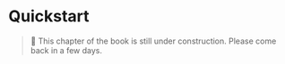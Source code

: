 # Quickstart

>
> &#x1F6A7; This chapter of the book is still under construction. 
> Please come back in a few days.
>